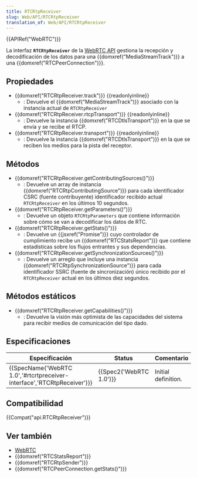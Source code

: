 ```yaml
---
title: RTCRtpReceiver
slug: Web/API/RTCRtpReceiver
translation_of: Web/API/RTCRtpReceiver
---
```


{{APIRef("WebRTC")}}

La interfaz **`RTCRtpReceiver`** de la [WebRTC API](/es/docs/Web/API/WebRTC_API) gestiona la recepción y decodificación de los datos para una {{domxref("MediaStreamTrack")}} a una {{domxref("RTCPeerConnection")}}.

## Propiedades

- {{domxref("RTCRtpReceiver.track")}} {{readonlyinline}}
  - : Devuelve el {{domxref("MediaStreamTrack")}} asociado con la instancia actual de `RTCRtpReceiver`
- {{domxref("RTCRtpReceiver.rtcpTransport")}} {{readonlyinline}}
  - : Devuelve la instancia {{domxref("RTCDtlsTransport")}} en la que se envía y se recibe el RTCP.
- {{domxref("RTCRtpReceiver.transport")}} {{readonlyinline}}
  - : Devuelve la instancia {{domxref("RTCDtlsTransport")}} en la que se reciben los medios para la pista del receptor.

## Métodos

- {{domxref("RTCRtpReceiver.getContributingSources()")}}
  - : Devuelve un array de instancia {{domxref("RTCRtpContributingSource")}} para cada identificador CSRC (fuente contribuyente) identificador recibido actual `RTCRtpReceiver` en los últimos 10 segundos.
- {{domxref("RTCRtpReceiver.getParameters()")}}
  - : Devuelve un objeto `RTCRtpParameters` que contiene información sobre cómo se van a decodificar los datos de RTC.
- {{domxref("RTCRtpReceiver.getStats()")}}
  - : Devuelve un {{jsxref("Promise")}} cuyo controlador de cumplimiento recibe un
    {{domxref("RTCStatsReport")}} que contiene estadísticas sobre los flujos entrantes y sus dependencias.
- {{domxref("RTCRtpReceiver.getSynchronizationSources()")}}
  - : Devuelve un arreglo que incluye una instancia {{domxref("RTCRtpSynchronizationSource")}} para cada identificador SSRC (fuente de sincronización) único recibido por el `RTCRtpReceiver` actual en los últimos diez segundos.

## Métodos estáticos

- {{domxref("RTCRtpReceiver.getCapabilities()")}}
  - : Devuelve la visión más optimista de las capacidades del sistema para recibir medios de comunicación del tipo dado.

## Especificaciones

| Especificación                                                                                   | Status                           | Comentario          |
| ------------------------------------------------------------------------------------------------ | -------------------------------- | ------------------- |
| {{SpecName('WebRTC 1.0','#rtcrtpreceiver-interface','RTCRtpReceiver')}} | {{Spec2('WebRTC 1.0')}} | Initial definition. |

## Compatibilidad

{{Compat("api.RTCRtpReceiver")}}

## Ver también

- [WebRTC](/es/docs/Web/API/WebRTC_API)
- {{domxref("RTCStatsReport")}}
- {{domxref("RTCRtpSender")}}
- {{domxref("RTCPeerConnection.getStats()")}}
